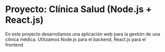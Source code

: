 # Proyecto: Clínica Salud (Node.js + React.js)

En este proyecto desarrollamos una aplicación web para la gestión de una clínica médica. Utilizamos Node.js para el backend, React.js para el frontend 
